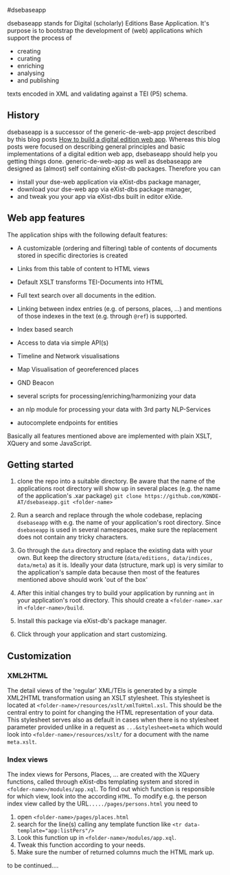 #dsebaseapp

dsebaseapp stands for Digital (scholarly) Editions Base Application. It's purpose is to bootstrap the development of (web) applications which support the process of

* creating
* curating
* enriching
* analysing
* and publishing

texts encoded in XML and validating against a TEI (P5) schema.

## History

dsebaseapp is a successor of the generic-de-web-app project described by this blog posts [How to build a digital edition web app](https://howto.acdh.oeaw.ac.at/blog/books/how-to-build-a-digital-edition-web-app/). Whereas this blog posts were focused on describing general principles and basic implementations of a digital edition web app, dsebaseapp should help you getting things done.
generic-de-web-app as well as dsebaseapp are designed as (almost) self containing eXist-db packages. Therefore you can

* install your dse-web application via eXist-dbs package manager,
* download your dse-web app via eXist-dbs package manager,
* and tweak you your app via eXist-dbs built in editor eXide.

## Web app features

The application ships with the following default features:

* A customizable (ordering and filtering) table of contents of documents stored in specific directories is created

* Links from this table of content to HTML views

* Default XSLT transforms TEI-Documents into HTML

* Full text search over all documents in the edition.

* Linking between index entries (e.g. of persons, places, ...) and mentions of those indexes in the text (e.g. through `@ref`) is supported.

* Index based search

* Access to data via simple API(s)

* Timeline and Network visualisations

* Map Visualisation of georeferenced places

* GND Beacon

* several scripts for processing/enriching/harmonizing your data

* an nlp module for processing your data with 3rd party NLP-Services

* autocomplete endpoints for entities

Basically all features mentioned above are implemented with plain XSLT, XQuery and some JavaScript.

## Getting started

1. clone the repo into a suitable directory. Be aware that the name of the applications root directory will show up in several places (e.g. the name of the application's .xar package)
`git clone https://github.com/KONDE-AT/dsebaseapp.git <folder-name>`

2. Run a search and replace through the whole codebase, replacing `dsebaseapp` with e.g. the name of your application's root directory. Since `dsebaseapp` is used in several namespaces, make sure the replacement does not contain any tricky characters.

3. Go through the `data` directory and replace the existing data with your own. But keep the directory structure (`data/editions, data/indices, data/meta`) as it is.
Ideally your data (structure, mark up) is very similar to the application's sample data because then most of the features mentioned above should work 'out of the box'

4. After this initial changes try to build your application by running `ant` in your application's root directory. This should create a `<folder-name>.xar` in `<folder-name>/build`.

5. Install this package via eXist-db's package manager.

6. Click through your application and start customizing.

##  Customization

### XML2HTML

The detail views of the 'regular' XML/TEIs is generated by a simple XML2HTML transformation using an XSLT stylesheet. This stylesheet is located at `<folder-name>/resources/xslt/xmlToHtml.xsl`. This should be the central entry to point for changing the HTML representation of your data. This stylesheet serves also as default in cases when there is no stylesheet parameter provided unlike in a request as `...&stylesheet=meta` which would look into `<folder-name>/resources/xslt/` for a document with the name `meta.xslt`.

### Index views

The index views for Persons, Places, ... are created with the XQuery functions, called through eXist-dbs templating system and stored in `<folder-name>/modules/app.xql`. To find out which function is responsible for which view, look into the according `HTML`. To modify e.g. the person index view called by the URL`...../pages/persons.html` you need to
1. open `<folder-name>/pages/places.html`
2. search for the line(s) calling any template function like `<tr data-template="app:listPers"/>`
3. Look this function up in `<folder-name>/modules/app.xql`.
4. Tweak this function according to your needs.
5. Make sure the number of returned columns much the HTML mark up.

to be continued....
